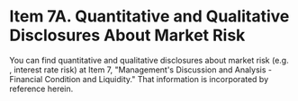 # Item 7A. Quantitative and Qualitative Disclosures About Market Risk

You can find quantitative and qualitative disclosures about market risk (e.g. , interest rate risk) at Item 7, "Management's Discussion and Analysis - Financial Condition and Liquidity." That information is incorporated by reference herein.
